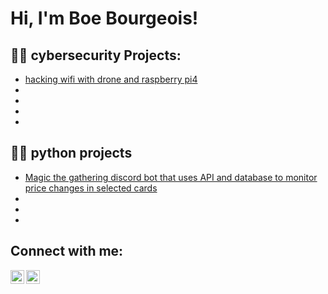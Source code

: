 <h1>Hi, I'm Boe Bourgeois! 
  

<h2>👨‍💻 cybersecurity Projects:</h2>

  - [hacking wifi with drone and raspberry pi4](https://github.com/boebourgeois/wifi-hack-with-drone-raspberry-pi)
  - []()
  - []()
  - []()
  - []()

<h2>👨‍💻 python projects</h2>

 - [Magic the gathering discord bot that uses API and database to monitor price changes in selected cards](https://github.com/boebourgeois/magic-the-gathering-price-and-card-lookup-with-database-)
 - []()
 - []()
 - []()
<h2>  Connect with me:</h2>



[<img align="left" alt="BoeBourgeois | Indeed" width="22px" src="https://cdn.jsdelivr.net/npm/simple-icons@v3/icons/indeed.svg" />](https://profile.indeed.com/p/boeb-km63d4p)
[<img align="left" alt="BoeBourgeois | LinkedIn" width="22px" src="https://cdn.jsdelivr.net/npm/simple-icons@v3/icons/linkedin.svg" />](https://www.linkedin.com/in/boe-bourgeois-0a6280242)







<!--
**joshmadakor1/joshmadakor1** is a ✨ _special_ ✨ repository because its `README.md` (this file) appears on your GitHub profile.

Here are some ideas to get you started:

- 🔭 I’m currently working on ...
- 🌱 I’m currently learning ...
- 👯 I’m looking to collaborate on ...
- 🤔 I’m looking for help with ...
- 💬 Ask me about ...
- 📫 How to reach me: ...
- 😄 Pronouns: ...
- ⚡ Fun fact: ...
-->
